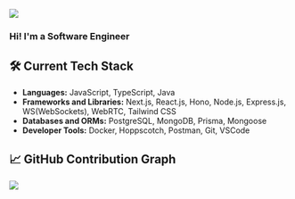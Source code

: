 ![](https://komarev.com/ghpvc/?username=rathoretaruncodes&color=a020f0)
### Hi! I'm a Software Engineer

## 🛠️ Current Tech Stack

- **Languages:** JavaScript, TypeScript, Java
- **Frameworks and Libraries:** Next.js, React.js, Hono, Node.js, Express.js, WS(WebSockets), WebRTC, Tailwind CSS
- **Databases and ORMs:** PostgreSQL, MongoDB, Prisma, Mongoose
- **Developer Tools:** Docker, Hoppscotch, Postman, Git, VSCode

## 📈 GitHub Contribution Graph

![](https://github-readme-activity-graph.vercel.app/graph?username=rathoretaruncodes&theme=react&hide_title=true&line=a020f0&point=a020f0)
